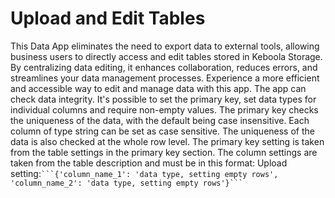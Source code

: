 # Upload and Edit Tables
This Data App eliminates the need to export data to external tools, allowing business users to directly access and edit tables stored in Keboola Storage. By centralizing data editing, it enhances collaboration, reduces errors, and streamlines your data management processes. Experience a more efficient and accessible way to edit and manage data with this app.
The app can check data integrity. It's possible to set the primary key, set data types for individual columns and require non-empty values. The primary key checks the uniqueness of the data, with the default being case insensitive. Each column of type string can be set as case sensitive. The uniqueness of the data is also checked at the whole row level.
The primary key setting is taken from the table settings in the primary key section. The column settings are taken from the table description and must be in this format: 
Upload setting:` ```{'column_name_1': 'data type, setting empty rows', 'column_name_2': 'data type, setting empty rows'}``` `
